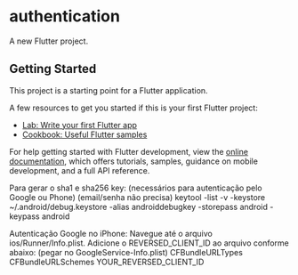 # authentication

A new Flutter project.

## Getting Started

This project is a starting point for a Flutter application.

A few resources to get you started if this is your first Flutter project:

- [Lab: Write your first Flutter app](https://docs.flutter.dev/get-started/codelab)
- [Cookbook: Useful Flutter samples](https://docs.flutter.dev/cookbook)

For help getting started with Flutter development, view the
[online documentation](https://docs.flutter.dev/), which offers tutorials,
samples, guidance on mobile development, and a full API reference.

Para gerar o sha1 e sha256 key: (necessários para autenticação pelo Google ou Phone) (email/senha não precisa)
keytool -list -v -keystore ~/.android/debug.keystore -alias androiddebugkey -storepass android -keypass android

Autenticação Google no iPhone:
Navegue até o arquivo ios/Runner/Info.plist.
Adicione o REVERSED_CLIENT_ID ao arquivo conforme abaixo: (pegar no GoogleService-Info.plist)
<key>CFBundleURLTypes</key>
<array>
  <dict>
    <key>CFBundleURLSchemes</key>
    <array>
        <string>YOUR_REVERSED_CLIENT_ID</string>
    </array>
  </dict>
</array>
